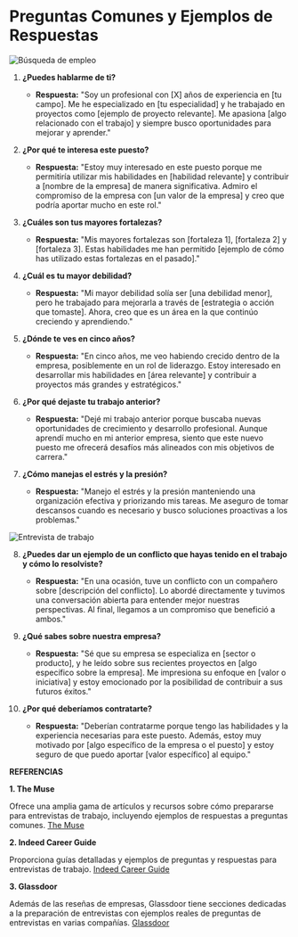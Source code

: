 # Preguntas Comunes y Ejemplos de Respuestas

![Búsqueda de empleo](https://images.pexels.com/photos/5668858/pexels-photo-5668858.jpeg?auto=compress&cs=tinysrgb&w=1260&h=750&dpr=2)

1. **¿Puedes hablarme de ti?**
   - **Respuesta:** "Soy un profesional con [X] años de experiencia en [tu campo]. Me he especializado en [tu especialidad] y he trabajado en proyectos como [ejemplo de proyecto relevante]. Me apasiona [algo relacionado con el trabajo] y siempre busco oportunidades para mejorar y aprender."

2. **¿Por qué te interesa este puesto?**
   - **Respuesta:** "Estoy muy interesado en este puesto porque me permitiría utilizar mis habilidades en [habilidad relevante] y contribuir a [nombre de la empresa] de manera significativa. Admiro el compromiso de la empresa con [un valor de la empresa] y creo que podría aportar mucho en este rol."

3. **¿Cuáles son tus mayores fortalezas?**
   - **Respuesta:** "Mis mayores fortalezas son [fortaleza 1], [fortaleza 2] y [fortaleza 3]. Estas habilidades me han permitido [ejemplo de cómo has utilizado estas fortalezas en el pasado]."

4. **¿Cuál es tu mayor debilidad?**
   - **Respuesta:** "Mi mayor debilidad solía ser [una debilidad menor], pero he trabajado para mejorarla a través de [estrategia o acción que tomaste]. Ahora, creo que es un área en la que continúo creciendo y aprendiendo."

5. **¿Dónde te ves en cinco años?**
   - **Respuesta:** "En cinco años, me veo habiendo crecido dentro de la empresa, posiblemente en un rol de liderazgo. Estoy interesado en desarrollar mis habilidades en [área relevante] y contribuir a proyectos más grandes y estratégicos."

6. **¿Por qué dejaste tu trabajo anterior?**
   - **Respuesta:** "Dejé mi trabajo anterior porque buscaba nuevas oportunidades de crecimiento y desarrollo profesional. Aunque aprendí mucho en mi anterior empresa, siento que este nuevo puesto me ofrecerá desafíos más alineados con mis objetivos de carrera."

7. **¿Cómo manejas el estrés y la presión?**
   - **Respuesta:** "Manejo el estrés y la presión manteniendo una organización efectiva y priorizando mis tareas. Me aseguro de tomar descansos cuando es necesario y busco soluciones proactivas a los problemas."
  
![Entrevista de trabajo](https://images.pexels.com/photos/4226115/pexels-photo-4226115.jpeg)

8. **¿Puedes dar un ejemplo de un conflicto que hayas tenido en el trabajo y cómo lo resolviste?**
   - **Respuesta:** "En una ocasión, tuve un conflicto con un compañero sobre [descripción del conflicto]. Lo abordé directamente y tuvimos una conversación abierta para entender mejor nuestras perspectivas. Al final, llegamos a un compromiso que benefició a ambos."

9. **¿Qué sabes sobre nuestra empresa?**
   - **Respuesta:** "Sé que su empresa se especializa en [sector o producto], y he leído sobre sus recientes proyectos en [algo específico sobre la empresa]. Me impresiona su enfoque en [valor o iniciativa] y estoy emocionado por la posibilidad de contribuir a sus futuros éxitos."

10. **¿Por qué deberíamos contratarte?**
    - **Respuesta:** "Deberían contratarme porque tengo las habilidades y la experiencia necesarias para este puesto. Además, estoy muy motivado por [algo específico de la empresa o el puesto] y estoy seguro de que puedo aportar [valor específico] al equipo."


**REFERENCIAS**

**1. The Muse**

Ofrece una amplia gama de artículos y recursos sobre cómo prepararse para entrevistas de trabajo, incluyendo ejemplos de respuestas a preguntas comunes.
[The Muse](https://www.themuse.com/)

**2. Indeed Career Guide**

Proporciona guías detalladas y ejemplos de preguntas y respuestas para entrevistas de trabajo.
[Indeed Career Guide](https://in.indeed.com/career-advice)


**3. Glassdoor**

Además de las reseñas de empresas, Glassdoor tiene secciones dedicadas a la preparación de entrevistas con ejemplos reales de preguntas de entrevistas en varias compañías.
[Glassdoor](https://www.glassdoor.com.mx/blog/)
